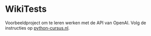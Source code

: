 # WikiTests

Voorbeeldproject om te leren werken met de API van OpenAI. Volg de instructies op [python-cursus.nl](https://python-cursus.nl/werken-met-openai/).